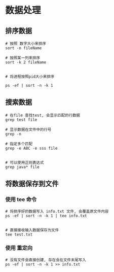# 数据处理

## 排序数据

```shell
# 按照 数字大小来排序
sort -n fileName

# 按照某一列来排序
sort -k 2 fileName


# 将进程按照pid大小来排序

ps -ef | sort -n -k 1
```

## 搜索数据

```shell
# 在file 查找test, 会显示匹配的行数据
grep test file

# 显示数据在文件中的行号
grep -n 

# 指定多个匹配
grep -e ABC -e sss file


# 可以使用正则表达式
grep java* file

```


## 将数据保存到文件

### 使用 tee 命令


```shell
# 将排序好的数据写入 info.txt 文件, 会覆盖原文件内容
ps -ef | sort -n -k 1 | tee info.txt


# 直接接收输入数据保存为文件
tee test.txt
```

### 使用 重定向

```shell
# 没有文件会直接创建, 存在会在文件末尾写入
ps -ef | sort -n -k 1 >> info.txt
```


